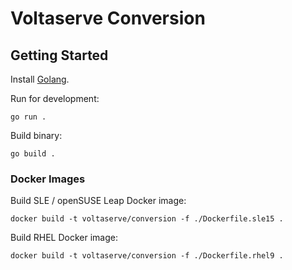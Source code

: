 # Voltaserve Conversion

## Getting Started

Install [Golang](https://go.dev/doc/install).

Run for development:

```shell
go run .
```

Build binary:

```shell
go build .
```

### Docker Images

Build SLE / openSUSE Leap Docker image:

```shell
docker build -t voltaserve/conversion -f ./Dockerfile.sle15 .
```

Build RHEL Docker image:

```shell
docker build -t voltaserve/conversion -f ./Dockerfile.rhel9 .
```
